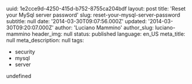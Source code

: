 uuid:             1e2cce9d-4250-415d-b752-8755ca204bdf
layout:           post
title:            'Reset your MySql server password'
slug:             reset-your-mysql-server-password
subtitle:         null
date:             '2014-03-30T09:07:56.000Z'
updated:          '2014-03-30T09:20:07.000Z'
author:           'Luciano Mammino'
author_slug:      luciano-mammino
header_img:       null
status:           published
language:         en_US
meta_title:       null
meta_description: null
tags:
  - security
  - mysql
  - server

undefined
